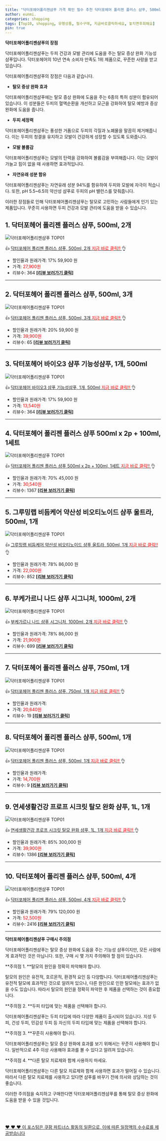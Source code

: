```yaml
---
title: "닥터포헤어폴리젠샴푸 가격 확인 필수 추천 닥터포헤어 폴리젠 플러스 샴푸, 500ml, 2개 비교 장점 구매가이드"
author: eunmi.
categories: shopping
tags: [Top10, shopping, 유행상품, 필수구매, 지금바로클릭하세요, 놓치면후회해요]
pin: true
---
```

**닥터포헤어폴리젠샴푸의 장점**

닥터포헤어폴리젠샴푸는 두피 건강과 모발 관리에 도움을 주는 탈모 증상 완화 기능성 샴푸입니다. 닥터포헤어의 10년 연속 소비자 만족도 1위 제품으로, 꾸준한 사랑을 받고 있습니다.

닥터포헤어폴리젠샴푸의 장점은 다음과 같습니다.

* **탈모 증상 완화 효과**

닥터포헤어폴리젠샴푸에는 탈모 증상 완화에 도움을 주는 6종의 특허 성분이 함유되어 있습니다. 이 성분들은 두피의 혈액순환을 개선하고 모근을 강화하여 탈모 예방과 증상 완화에 도움을 줍니다.

* **두피 세정력**

닥터포헤어폴리젠샴푸는 풍성한 거품으로 두피의 각질과 노폐물을 말끔히 제거해줍니다. 이는 두피의 청결을 유지하고 모발이 건강하게 성장할 수 있도록 도와줍니다.

* **모발 볼륨감**

닥터포헤어폴리젠샴푸는 모발의 탄력을 강화하여 볼륨감을 부여해줍니다. 이는 모발이 가늘고 힘이 없을 때 사용하면 효과적입니다.

* **자연유래 성분 함유**

닥터포헤어폴리젠샴푸는 자연유래 성분 94%를 함유하여 두피와 모발에 자극이 적습니다. 또한, pH 5.5~6.5의 약산성 샴푸로 두피의 pH 밸런스를 맞춰줍니다.

이러한 장점들로 인해 닥터포헤어폴리젠샴푸는 탈모로 고민하는 사람들에게 인기 있는 제품입니다. 꾸준히 사용하면 두피 건강과 모발 관리에 도움을 받을 수 있습니다.

   

## 1. 닥터포헤어 폴리젠 플러스 샴푸, 500ml, 2개

![닥터포헤어폴리젠샴푸 TOP01](https://thumbnail8.coupangcdn.com/thumbnails/remote/230x230ex/image/retail/images/715358625824645-ae0eca40-eb7d-41ee-9f57-99d3af8624e9.jpg)


👍 [닥터포헤어 폴리젠 플러스 샴푸, 500ml, 2개 <font color=red> 지금 바로 클릭!! </font> ](https://link.coupang.com/re/AFFSDP?lptag=AF3617701&subid=GithubCoopas&pageKey=5126161622&traceid=V0-153&itemId=17910188864&vendorItemId=85072875901) 👌 


- 할인율과 원래가격: 17%  59,900   원
- 가격: <span style='color:red'>27,900원</span>
- 리뷰수: 364  [**[리뷰 보러가기 클릭]**](https://link.coupang.com/re/AFFSDP?lptag=AF3617701&subid=GithubCoopas&pageKey=5126161622&traceid=V0-153&itemId=17910188864&vendorItemId=85072875901)

---


   

## 2. 닥터포헤어 폴리젠 플러스 샴푸, 500ml, 3개

![닥터포헤어폴리젠샴푸 TOP01](https://thumbnail6.coupangcdn.com/thumbnails/remote/230x230ex/image/retail/images/1673165682703831-739f4827-a75f-48bb-a5ba-f29ac297ec61.jpg)


👍 [닥터포헤어 폴리젠 플러스 샴푸, 500ml, 3개 <font color=red> 지금 바로 클릭!! </font> ](https://link.coupang.com/re/AFFSDP?lptag=AF3617701&subid=GithubCoopas&pageKey=5126161622&traceid=V0-153&itemId=17910177683&vendorItemId=85072864603) 👌 


- 할인율과 원래가격: 20%  59,900   원
- 가격: <span style='color:red'>39,900원</span>
- 리뷰수: 65  [**[리뷰 보러가기 클릭]**](https://link.coupang.com/re/AFFSDP?lptag=AF3617701&subid=GithubCoopas&pageKey=5126161622&traceid=V0-153&itemId=17910177683&vendorItemId=85072864603)

---


   

## 3. 닥터포헤어 바이오3 샴푸 기능성샴푸, 1개, 500ml

![닥터포헤어폴리젠샴푸 TOP01](https://thumbnail7.coupangcdn.com/thumbnails/remote/230x230ex/image/vendor_inventory/a759/e7e643b5b2061693b622ca3eb4eb09c2673f94bed841a72506c3503ead9d.png)


👍 [닥터포헤어 바이오3 샴푸 기능성샴푸, 1개, 500ml <font color=red> 지금 바로 클릭!! </font> ](https://link.coupang.com/re/AFFSDP?lptag=AF3617701&subid=GithubCoopas&pageKey=6458817991&traceid=V0-153&itemId=18930488532&vendorItemId=86762561659) 👌 


- 할인율과 원래가격: 17%  59,900   원
- 가격: <span style='color:red'>13,540원</span>
- 리뷰수: 364  [**[리뷰 보러가기 클릭]**](https://link.coupang.com/re/AFFSDP?lptag=AF3617701&subid=GithubCoopas&pageKey=6458817991&traceid=V0-153&itemId=18930488532&vendorItemId=86762561659)

---


   

## 4. 닥터포헤어 폴리젠 플러스 샴푸 500ml x 2p + 100ml, 1세트

![닥터포헤어폴리젠샴푸 TOP01](https://thumbnail10.coupangcdn.com/thumbnails/remote/230x230ex/image/retail/images/5648955220559239-1e1084f1-2624-449d-aac2-b7d2f2334dbd.jpg)


👍 [닥터포헤어 폴리젠 플러스 샴푸 500ml x 2p + 100ml, 1세트 <font color=red> 지금 바로 클릭!! </font> ](https://link.coupang.com/re/AFFSDP?lptag=AF3617701&subid=GithubCoopas&pageKey=5545930797&traceid=V0-153&itemId=8748626631&vendorItemId=70911761736) 👌 


- 할인율과 원래가격: 70%  45,000   원
- 가격: <span style='color:red'>30,540원</span>
- 리뷰수: 1367  [**[리뷰 보러가기 클릭]**](https://link.coupang.com/re/AFFSDP?lptag=AF3617701&subid=GithubCoopas&pageKey=5545930797&traceid=V0-153&itemId=8748626631&vendorItemId=70911761736)

---


   

## 5. 그루밍랩 비듬케어 약산성 비오티노이드 샴푸 울트라, 500ml, 1개

![닥터포헤어폴리젠샴푸 TOP01](https://thumbnail10.coupangcdn.com/thumbnails/remote/230x230ex/image/retail/images/4947151206058961-402f6704-acbc-4d89-8325-431766414fa3.jpg)


👍 [그루밍랩 비듬케어 약산성 비오티노이드 샴푸 울트라, 500ml, 1개 <font color=red> 지금 바로 클릭!! </font> ](https://link.coupang.com/re/AFFSDP?lptag=AF3617701&subid=GithubCoopas&pageKey=6559268097&traceid=V0-153&itemId=14676887893&vendorItemId=84099565254) 👌 


- 할인율과 원래가격: 78%  86,000   원
- 가격: <span style='color:red'>22,000원</span>
- 리뷰수: 852  [**[리뷰 보러가기 클릭]**](https://link.coupang.com/re/AFFSDP?lptag=AF3617701&subid=GithubCoopas&pageKey=6559268097&traceid=V0-153&itemId=14676887893&vendorItemId=84099565254)

---


   

## 6. 부케가르니 나드 샴푸 시그니처, 1000ml, 2개

![닥터포헤어폴리젠샴푸 TOP01](https://thumbnail8.coupangcdn.com/thumbnails/remote/230x230ex/image/retail/images/2414591403012493-36bddce4-9c59-4e2d-8b89-52f7edb1c9d9.jpg)


👍 [부케가르니 나드 샴푸 시그니처, 1000ml, 2개 <font color=red> 지금 바로 클릭!! </font> ](https://link.coupang.com/re/AFFSDP?lptag=AF3617701&subid=GithubCoopas&pageKey=5832178307&traceid=V0-153&itemId=19705861480&vendorItemId=4428105221) 👌 


- 할인율과 원래가격: 78%  86,000   원
- 가격: <span style='color:red'>21,900원</span>
- 리뷰수: 699  [**[리뷰 보러가기 클릭]**](https://link.coupang.com/re/AFFSDP?lptag=AF3617701&subid=GithubCoopas&pageKey=5832178307&traceid=V0-153&itemId=19705861480&vendorItemId=4428105221)

---


   

## 7. 닥터포헤어 폴리젠 플러스 샴푸, 750ml, 1개

![닥터포헤어폴리젠샴푸 TOP01](https://thumbnail8.coupangcdn.com/thumbnails/remote/230x230ex/image/retail/images/4694762697915130-0a7d36f3-97fd-4dcf-a563-6936d21eaa3e.jpg)


👍 [닥터포헤어 폴리젠 플러스 샴푸, 750ml, 1개 <font color=red> 지금 바로 클릭!! </font> ](https://link.coupang.com/re/AFFSDP?lptag=AF3617701&subid=GithubCoopas&pageKey=5126161622&traceid=V0-153&itemId=18120697889&vendorItemId=79314150632) 👌 


- 할인율과 원래가격: 
- 가격: <span style='color:red'>20,640원</span>
- 리뷰수: 19  [**[리뷰 보러가기 클릭]**](https://link.coupang.com/re/AFFSDP?lptag=AF3617701&subid=GithubCoopas&pageKey=5126161622&traceid=V0-153&itemId=18120697889&vendorItemId=79314150632)

---


   

## 8. 닥터포헤어 폴리젠 플러스 샴푸, 500ml, 1개

![닥터포헤어폴리젠샴푸 TOP01](https://thumbnail6.coupangcdn.com/thumbnails/remote/230x230ex/image/retail/images/4694675842366082-e9ced391-a780-48a9-b7cd-606603061e6a.jpg)


👍 [닥터포헤어 폴리젠 플러스 샴푸, 500ml, 1개 <font color=red> 지금 바로 클릭!! </font> ](https://link.coupang.com/re/AFFSDP?lptag=AF3617701&subid=GithubCoopas&pageKey=5126161622&traceid=V0-153&itemId=17353199459&vendorItemId=74303603529) 👌 


- 할인율과 원래가격: 
- 가격: <span style='color:red'>14,700원</span>
- 리뷰수: 9  [**[리뷰 보러가기 클릭]**](https://link.coupang.com/re/AFFSDP?lptag=AF3617701&subid=GithubCoopas&pageKey=5126161622&traceid=V0-153&itemId=17353199459&vendorItemId=74303603529)

---


   

## 9. 연세생활건강 프로프 시크릿 탈모 완화 샴푸, 1L, 1개

![닥터포헤어폴리젠샴푸 TOP01](https://thumbnail6.coupangcdn.com/thumbnails/remote/230x230ex/image/vendor_inventory/66b1/765154d9471a82314e8ab0e050125c99e6fba4b8bb7593cf4d8ced38e55a.png)


👍 [연세생활건강 프로프 시크릿 탈모 완화 샴푸, 1L, 1개 <font color=red> 지금 바로 클릭!! </font> ](https://link.coupang.com/re/AFFSDP?lptag=AF3617701&subid=GithubCoopas&pageKey=6170561065&traceid=V0-153&itemId=10704176375&vendorItemId=83739261736) 👌 


- 할인율과 원래가격: 85%  300,000   원
- 가격: <span style='color:red'>39,900원</span>
- 리뷰수: 1386  [**[리뷰 보러가기 클릭]**](https://link.coupang.com/re/AFFSDP?lptag=AF3617701&subid=GithubCoopas&pageKey=6170561065&traceid=V0-153&itemId=10704176375&vendorItemId=83739261736)

---


   

## 10. 닥터포헤어 폴리젠 플러스 샴푸, 500ml, 4개

![닥터포헤어폴리젠샴푸 TOP01](https://thumbnail6.coupangcdn.com/thumbnails/remote/230x230ex/image/retail/images/4695218134127642-69aced95-6f70-4ccc-bb66-4cbaca0b286e.jpg)


👍 [닥터포헤어 폴리젠 플러스 샴푸, 500ml, 4개 <font color=red> 지금 바로 클릭!! </font> ](https://link.coupang.com/re/AFFSDP?lptag=AF3617701&subid=GithubCoopas&pageKey=5126161622&traceid=V0-153&itemId=19026983886&vendorItemId=72044252618) 👌 


- 할인율과 원래가격: 79%  120,000   원
- 가격: <span style='color:red'>52,500원</span>
- 리뷰수: 2416  [**[리뷰 보러가기 클릭]**](https://link.coupang.com/re/AFFSDP?lptag=AF3617701&subid=GithubCoopas&pageKey=5126161622&traceid=V0-153&itemId=19026983886&vendorItemId=72044252618)

---
**닥터포헤어폴리젠샴푸 구매시 주의점**

닥터포헤어폴리젠샴푸는 탈모 증상 완화에 도움을 주는 기능성 샴푸이지만, 모든 사람에게 효과적인 것은 아닙니다. 또한, 구매 시 몇 가지 주의해야 할 점이 있습니다.

**주의점 1. **탈모의 원인을 정확히 파악해야 합니다.

탈모의 원인은 유전적, 호르몬적, 환경적 요인 등 다양합니다. 닥터포헤어폴리젠샴푸는 유전적 탈모에 효과적인 것으로 알려져 있으나, 다른 원인으로 인한 탈모에는 효과가 없을 수도 있습니다. 따라서 탈모의 원인을 정확히 파악한 후 제품을 선택하는 것이 중요합니다.

**주의점 2. **두피 타입에 맞는 제품을 선택해야 합니다.

닥터포헤어폴리젠샴푸는 두피 타입에 따라 다양한 제품이 출시되어 있습니다. 지성 두피, 건성 두피, 민감성 두피 등 자신의 두피 타입에 맞는 제품을 선택해야 합니다.

**주의점 3. **꾸준히 사용해야 합니다.

닥터포헤어폴리젠샴푸는 탈모 증상 완화에 효과를 보기 위해서는 꾸준히 사용해야 합니다. 일반적으로 4주 이상 사용해야 효과를 볼 수 있다고 알려져 있습니다.

**주의점 4. **다른 탈모 치료제와 함께 사용하지 마세요.

닥터포헤어폴리젠샴푸는 다른 탈모 치료제와 함께 사용하면 효과가 떨어질 수 있습니다. 따라서 다른 탈모 치료제를 사용하고 있다면 샴푸를 바꾸기 전에 의사와 상담하는 것이 좋습니다.

이러한 주의점을 숙지하고 구매한다면 닥터포헤어폴리젠샴푸를 통해 탈모 증상 완화에 도움을 받을 수 있을 것입니다.<br><br><br><br><br> [ ❤ ❤ ❤ 이 포스팅은 쿠팡 파트너스 활동의 일환으로, 이에 따른 일정액의 수수료를 제공받습니다](https://link.coupang.com/a/bcEFyh)